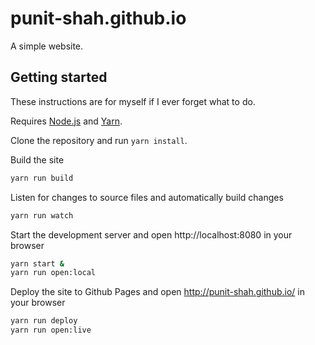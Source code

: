 # punit-shah.github.io

A simple website.

## Getting started

These instructions are for myself if I ever forget what to do.

Requires [Node.js](https://nodejs.org/) and [Yarn](https://yarnpkg.com/).

Clone the repository and run `yarn install`.

Build the site

```sh
yarn run build
```

Listen for changes to source files and automatically build changes

```sh
yarn run watch
```

Start the development server and open http://localhost:8080 in your browser

```sh
yarn start &
yarn run open:local
```

Deploy the site to Github Pages and open http://punit-shah.github.io/ in your browser

```sh
yarn run deploy
yarn run open:live
```
